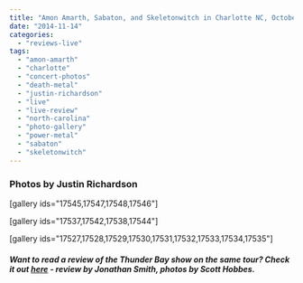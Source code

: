 ```yaml
---
title: "Amon Amarth, Sabaton, and Skeletonwitch in Charlotte NC, October 24, 2014"
date: "2014-11-14"
categories: 
  - "reviews-live"
tags: 
  - "amon-amarth"
  - "charlotte"
  - "concert-photos"
  - "death-metal"
  - "justin-richardson"
  - "live"
  - "live-review"
  - "north-carolina"
  - "photo-gallery"
  - "power-metal"
  - "sabaton"
  - "skeletonwitch"
---
```


### **Photos by Justin Richardson**

\[gallery ids="17545,17547,17548,17546"\]

\[gallery ids="17537,17542,17538,17544"\]

\[gallery ids="17527,17528,17529,17530,17531,17532,17533,17534,17535"\]

#### _Want to read a review of the Thunder Bay show on the same tour? Check it out [here](https://hellbound.ca/2014/11/amon-amarth-sabaton-skeletonwitch-thunder-bay-october-7-2014/) - review by Jonathan Smith, photos by Scott Hobbes._
